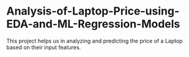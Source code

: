# Analysis-of-Laptop-Price-using-EDA-and-ML-Regression-Models
This project helps us in analyzing and predicting the price of a Laptop based on their input features. 
